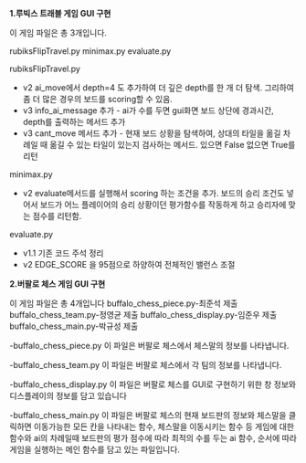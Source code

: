 **1.루빅스 트래블 게임 GUI 구현**

이 게임 파일은 총 3개입니다.

rubiksFlipTravel.py
minimax.py
evaluate.py


rubiksFlipTravel.py
- v2 ai_move에서 depth=4 도 추가하여 더 깊은 depth를 한 개 더 탐색. 그리하여 좀 더 많은 경우의 보드를 scoring할 수 있음.
- v3 info_ai_message 추가 - ai가 수를 두면  gui화면 보드 상단에 경과시간, depth를 출력하는 메서드 추가
- v3 cant_move 메서드 추가 - 현재 보드 상황을 탐색하여, 상대의 타일을 옮길 차례일 때 옮길 수 있는 타일이 있는지 검사하는 메서드. 있으면 False 없으면 True를 리턴




minimax.py
- v2 evaluate메서드를 실행해서 scoring 하는 조건을 추가.  보드의 승리 조건도 넣어서 보드가 어느 플레이어의 승리 상황이던 평가함수를 작동하게 하고 승리자에 맞는 점수를 리턴함.



evaluate.py
- v1.1 기존 코드 주석 정리
- v2 EDGE_SCORE 을 95점으로 하양하여 전체적인 밸런스 조절



**2.버팔로 체스 게임 GUI 구현**

이 게임 파일은 총 4개입니다
buffalo_chess_piece.py-최준석 제출
buffalo_chess_team.py-정영균 제출
buffalo_chess_display.py-임준우 제출
buffalo_chess_main.py-박규성 제출


-buffalo_chess_piece.py
이 파일은 버팔로 체스에서 체스말의 정보를 나타냅니다.


-buffalo_chess_team.py
이 파일은 버팔로 체스에서 각 팀의 정보를 나타냅니다.

-buffalo_chess_display.py
이 파일은 버팔로 체스를 GUI로 구현하기 위한 창 정보와 디스플레이의 정보를 담고 있습니다

-buffalo_chess_main.py
이 파일은 버팔로 체스의 현재 보드판의 정보와 체스말을 클릭하면 이동가능한 모든 칸을 나타내는 함수, 체스말을 이동시키는 함수 등 게임에 대한 함수와 ai의 차례일때 보드판의 평가 점수에 따라 최적의 수를 두는 ai 함수, 순서에 따라 게임을 실행하는 메인 함수를 담고 있는 파일입니다.


